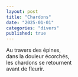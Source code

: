 ```yaml
---
layout: post
title: "Chardons"
date: "2025-01-01"
categories: "divers"
published: true
---
```


Au travers des épines,  
dans la douleur écorchés,  
les chardons se retournent  
avant de fleurir.  
